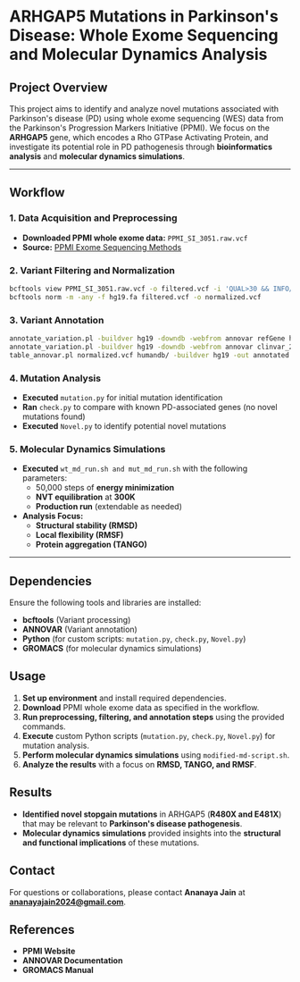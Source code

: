 # ARHGAP5 Mutations in Parkinson's Disease: Whole Exome Sequencing and Molecular Dynamics Analysis

## Project Overview
This project aims to identify and analyze novel mutations associated with Parkinson's disease (PD) using whole exome sequencing (WES) data from the Parkinson's Progression Markers Initiative (PPMI). We focus on the **ARHGAP5** gene, which encodes a Rho GTPase Activating Protein, and investigate its potential role in PD pathogenesis through **bioinformatics analysis** and **molecular dynamics simulations**.

---

## Workflow

### 1. Data Acquisition and Preprocessing
- **Downloaded PPMI whole exome data:** `PPMI_SI_3051.raw.vcf`
- **Source:** [PPMI Exome Sequencing Methods](https://ida.loni.usc.edu/download/files/genetic/61e82b8a-d44d-4a34-b0d5-bf6ed82987ac/ppmi/PPMI_Methods_Exome_Sequencing_116_20150311.pdf)

### 2. Variant Filtering and Normalization
```bash
bcftools view PPMI_SI_3051.raw.vcf -o filtered.vcf -i 'QUAL>30 && INFO/DP>10 && FORMAT/DP>10'
bcftools norm -m -any -f hg19.fa filtered.vcf -o normalized.vcf
```

### 3. Variant Annotation
```bash
annotate_variation.pl -buildver hg19 -downdb -webfrom annovar refGene humandb/
annotate_variation.pl -buildver hg19 -downdb -webfrom annovar clinvar_20240917 humandb/
table_annovar.pl normalized.vcf humandb/ -buildver hg19 -out annotated -protocol refGene,clinvar_20240917,gnomad211_exome -operation g,f,f -nastring . -vcfinput
```

### 4. Mutation Analysis
- **Executed** `mutation.py` for initial mutation identification
- **Ran** `check.py` to compare with known PD-associated genes (no novel mutations found)
- **Executed** `Novel.py` to identify potential novel mutations


### 5. Molecular Dynamics Simulations
- **Executed** `wt_md_run.sh and mut_md_run.sh` with the following parameters:
  - 50,000 steps of **energy minimization**
  - **NVT equilibration** at **300K**
  - **Production run** (extendable as needed)
- **Analysis Focus:**
  - **Structural stability (RMSD)**
  - **Local flexibility (RMSF)**
  - **Protein aggregation (TANGO)**

---

## Dependencies
Ensure the following tools and libraries are installed:
- **bcftools** (Variant processing)
- **ANNOVAR** (Variant annotation)
- **Python** (for custom scripts: `mutation.py`, `check.py`, `Novel.py`)
- **GROMACS** (for molecular dynamics simulations)

## Usage
1. **Set up environment** and install required dependencies.
2. **Download** PPMI whole exome data as specified in the workflow.
3. **Run preprocessing, filtering, and annotation steps** using the provided commands.
4. **Execute** custom Python scripts (`mutation.py`, `check.py`, `Novel.py`) for mutation analysis.
5. **Perform molecular dynamics simulations** using `modified-md-script.sh`.
6. **Analyze the results** with a focus on **RMSD, TANGO, and RMSF**.

## Results
- **Identified novel stopgain mutations** in ARHGAP5 (**R480X and E481X**) that may be relevant to **Parkinson's disease pathogenesis**.
- **Molecular dynamics simulations** provided insights into the **structural and functional implications** of these mutations.

## Contact
For questions or collaborations, please contact **Ananaya Jain** at **ananayajain2024@gmail.com**.

## References
- **PPMI Website**
- **ANNOVAR Documentation**
- **GROMACS Manual**
